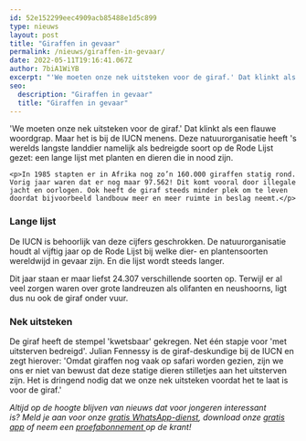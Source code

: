 ```yaml
---
id: 52e152299eec4909acb85488e1d5c899
type: nieuws
layout: post
title: "Giraffen in gevaar"
permalink: /nieuws/giraffen-in-gevaar/
date: 2022-05-11T19:16:41.067Z
author: 7biA1WiYB
excerpt: "'We moeten onze nek uitsteken voor de giraf.' Dat klinkt als een flauwe woordgrap. Maar het is bij de IUCN menens. Deze natuurorganisatie heeft 's werelds langste landdier namelijk als bedreigde soort op de Rode Lijst gezet: een lange lijst met planten en dieren die in nood zijn.  "
seo:
  description: "Giraffen in gevaar"
  title: "Giraffen in gevaar"
---
```

'We moeten onze nek uitsteken voor de giraf.' Dat klinkt als een flauwe woordgrap. Maar het is bij de IUCN menens. Deze natuurorganisatie heeft 's werelds langste landdier namelijk als bedreigde soort op de Rode Lijst gezet: een lange lijst met planten en dieren die in nood zijn.  

    <p>In 1985 stapten er in Afrika nog zo’n 160.000 giraffen statig rond. Vorig jaar waren dat er nog maar 97.562! Dit komt vooral door illegale jacht en oorlogen. Ook heeft de giraf steeds minder plek om te leven doordat bijvoorbeeld landbouw meer en meer ruimte in beslag neemt.</p>
<h3>Lange lijst</h3>
<p>De IUCN is behoorlijk van deze cijfers geschrokken. De natuurorganisatie houdt al vijftig jaar op de Rode Lijst bij welke dier- en plantensoorten wereldwijd in gevaar zijn. En die lijst wordt steeds langer.</p>
<p>Dit jaar staan er maar liefst 24.307 verschillende soorten op. Terwijl er al veel zorgen waren over grote landreuzen als olifanten en neushoorns, ligt dus nu ook de giraf onder vuur.</p>
<h3>Nek uitsteken</h3>
<p>De giraf heeft de stempel 'kwetsbaar' gekregen. Net één stapje voor 'met uitsterven bedreigd'. Julian Fennessy is de giraf-deskundige bij de IUCN en zegt hierover: 'Omdat giraffen nog vaak op safari worden gezien, zijn we ons er niet van bewust dat deze statige dieren stilletjes aan het uitsterven zijn. Het is dringend nodig dat we onze nek uitsteken voordat het te laat is voor de giraf.'</p>
<p><em>Altijd op de hoogte blijven van nieuws dat voor jongeren interessant is? Meld je aan voor onze </em><a href="https://original.sevendays.nl/whatsapp"><em>gratis WhatsApp-dienst</em></a><em>, download onze </em><a href="https://original.sevendays.nl/app"><em>gratis app</em></a><em> of neem een </em><a href="https://abonneren.sevendays.nl/abonneren/abonnementen/ae/artikel"><em>proefabonnement </em></a><em>op de krant!</em></p>  
